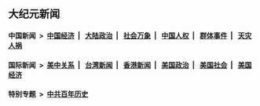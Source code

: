 ## 大纪元新闻

#### 中国新闻 &nbsp;>&nbsp; [中国经济](indexes/ncid283/README.md?09092045) &nbsp;| &nbsp; [大陆政治](indexes/ncid277/README.md?09092045) &nbsp;| &nbsp; [社会万象](indexes/ncid282/README.md?09092045) &nbsp;| &nbsp; [中国人权](indexes/ncid278/README.md?09092045) &nbsp;| &nbsp; [群体事件](indexes/ncid279/README.md?09092045) &nbsp;| &nbsp; [天灾人祸](indexes/ncid280/README.md?09092045)

#### 国际新闻 &nbsp;>&nbsp; [美中关系](indexes/nf1412576/README.md?09092045) &nbsp;| &nbsp; [台湾新闻](indexes/ncid1349361/README.md?09092045) &nbsp;| &nbsp; [香港新闻](indexes/ncid1349362/README.md?09092045) &nbsp;| &nbsp; [美国政治](indexes/ncid1078159/README.md?09092045) &nbsp;| &nbsp; [美国社会](indexes/ncid1078160/README.md?09092045) &nbsp;| &nbsp; [美国经济](indexes/ncid1078158/README.md?09092045)

#### 特别专题 &nbsp;>&nbsp; [中共百年历史](https://github.com/easy2view/epoch-special/blob/master/README.md?09092045)  
